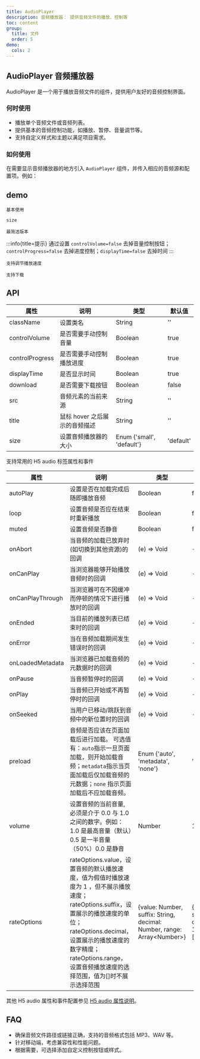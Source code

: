 ```yaml
---
title: AudioPlayer
description: 音频播放器： 提供音频文件的播放、控制等
toc: content
group:
  title: 文件
  order: 5
demo:
  cols: 2
---
```


## AudioPlayer 音频播放器

AudioPlayer 是一个用于播放音频文件的组件，提供用户友好的音频控制界面。

### 何时使用

- 播放单个音频文件或音频列表。
- 提供基本的音频控制功能，如播放、暂停、音量调节等。
- 支持自定义样式和主题以满足项目需求。

### 如何使用

在需要显示音频播放器的地方引入 `AudioPlayer` 组件，并传入相应的音频源和配置项。例如：

## demo

<code description="网页中播放音频" src="./demo/base.tsx">基本使用</code>

<code description="调整大小" src="./demo/size.tsx">size</code>

<code src="./demo/style.tsx">最简洁版本</code>

:::info{title=提示}
通过设置 `controlVolume=false` 去掉音量控制按钮；`controlProgress=false` 去掉进度控制；`displayTime=false` 去掉时间
:::

<code src="./demo/rate.tsx" description='通过设置 `playbackRate="1.0"` 设置默认播放速度通过设置 `playbackRates=["2.0", "1.0", "0.5"]` 设置播放速度选择列表`'>支持调节播放速度</code>

<code description="调整大小" src="./demo/download.tsx">支持下载</code>

## API

| 属性            | 说明                          | 类型                      | 默认值    |
| --------------- | ----------------------------- | ------------------------- | --------- |
| className       | 设置类名                      | String                    | ''        |
| controlVolume   | 是否需要手动控制音量          | Boolean                   | true      |
| controlProgress | 是否需要手动控制播放进度      | Boolean                   | true      |
| displayTime     | 是否显示时间                  | Boolean                   | true      |
| download        | 是否需要下载按钮              | Boolean                   | false     |
| src             | 音频元素的当前来源            | String                    | ''        |
| title           | 鼠标 hover 之后展示的音频描述 | String                    | ''        |
| size            | 设置音频播放器的大小          | Enum {'small', 'default'} | 'default' |

支持常用的 H5 audio 标签属性和事件

| 属性             | 说明                                                                                                                                                                                                                                                         | 类型                                                                     | 默认值                                         |
| ---------------- | ------------------------------------------------------------------------------------------------------------------------------------------------------------------------------------------------------------------------------------------------------------ | ------------------------------------------------------------------------ | ---------------------------------------------- |
| autoPlay         | 设置是否在加载完成后随即播放音频                                                                                                                                                                                                                             | Boolean                                                                  | false                                          |
| loop             | 设置音频是否应在结束时重新播放                                                                                                                                                                                                                               | Boolean                                                                  | false                                          |
| muted            | 设置音频是否静音                                                                                                                                                                                                                                             | Boolean                                                                  | false                                          |
| onAbort          | 当音频的加载已放弃时(如切换到其他资源)的回调                                                                                                                                                                                                                 | (e) => Void                                                              | -                                              |
| onCanPlay        | 当浏览器能够开始播放音频时的回调                                                                                                                                                                                                                             | (e) => Void                                                              | -                                              |
| onCanPlayThrough | 当浏览器可在不因缓冲而停顿的情况下进行播放时的回调                                                                                                                                                                                                           | (e) => Void                                                              | -                                              |
| onEnded          | 当目前的播放列表已结束时的回调                                                                                                                                                                                                                               | (e) => Void                                                              | -                                              |
| onError          | 当在音频加载期间发生错误时的回调                                                                                                                                                                                                                             | (e) => Void                                                              | -                                              |
| onLoadedMetadata | 当浏览器已加载音频的元数据时的回调                                                                                                                                                                                                                           | (e) => Void                                                              | -                                              |
| onPause          | 当音频暂停时的回调                                                                                                                                                                                                                                           | (e) => Void                                                              | -                                              |
| onPlay           | 当音频已开始或不再暂停时的回调                                                                                                                                                                                                                               | (e) => Void                                                              | -                                              |
| onSeeked         | 当用户已移动/跳跃到音频中的新位置时的回调                                                                                                                                                                                                                    | (e) => Void                                                              | -                                              |
| preload          | 音频是否应该在页面加载后进行加载。 可选值有：`auto`指示一旦页面加载，则开始加载音频；`metadata`指示当页面加载后仅加载音频的元数据；`none` 指示页面加载后不应加载音频。                                                                                       | Enum {'auto', 'metadata', 'none'}                                        | 'metadata'                                     |
| volume           | 设置音频的当前音量, 必须是介于 0.0 与 1.0 之间的数字。例如：1.0 是最高音量（默认）0.5 是一半音量 （50%）0.0 是静音                                                                                                                                           | Number                                                                   | 1.0                                            |
| rateOptions      | rateOptions.value，设置音频的默认播放速度，值为假值时播放速度为 1 ，但不展示播放速度；rateOptions.suffix，设置展示的播放速度的单位；rateOptions.decimal，设置展示的播放速度的数字精度；rateOptions.range，设置音频播放速度的选择范围，值为[]时不展示选择范围 | {value: Number, suffix: String, decimal: Number, range: Array\<Number\>} | {value: 0, suffix: 'x', decimal: 1, range: []} |

其他 H5 audio 属性和事件配置参见 [H5 audio 属性说明](http://www.w3school.com.cn/jsref/dom_obj_audio.asp)。

## FAQ

- 确保音频文件路径或链接正确，支持的音频格式包括 MP3、WAV 等。
- 针对移动端，考虑兼容性和性能问题。
- 根据需要，可选择添加自定义控制按钮或样式。
